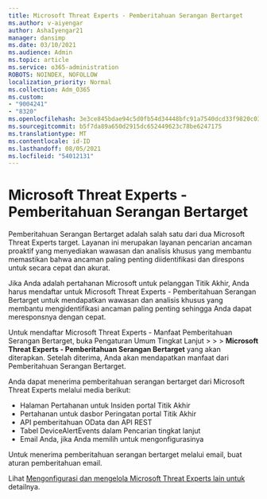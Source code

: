 ```yaml
---
title: Microsoft Threat Experts - Pemberitahuan Serangan Bertarget
ms.author: v-aiyengar
author: AshaIyengar21
manager: dansimp
ms.date: 03/10/2021
ms.audience: Admin
ms.topic: article
ms.service: o365-administration
ROBOTS: NOINDEX, NOFOLLOW
localization_priority: Normal
ms.collection: Adm_O365
ms.custom:
- "9004241"
- "8320"
ms.openlocfilehash: 3e3ce845bdae94c5d0fb54d34448bfc91a7540dcd33f9820c030406f19108f97
ms.sourcegitcommit: b5f7da89a650d2915dc652449623c78be6247175
ms.translationtype: MT
ms.contentlocale: id-ID
ms.lasthandoff: 08/05/2021
ms.locfileid: "54012131"
---
```

# <a name="microsoft-threat-experts---targeted-attack-notification"></a>Microsoft Threat Experts - Pemberitahuan Serangan Bertarget

Pemberitahuan Serangan Bertarget adalah salah satu dari dua Microsoft Threat Experts target. Layanan ini merupakan layanan pencarian ancaman proaktif yang menyediakan wawasan dan analisis khusus yang membantu memastikan bahwa ancaman paling penting diidentifikasi dan direspons untuk secara cepat dan akurat.

Jika Anda adalah pertahanan Microsoft untuk pelanggan Titik Akhir, Anda harus mendaftar untuk Microsoft Threat Experts - Pemberitahuan Serangan Bertarget untuk mendapatkan wawasan dan analisis khusus yang membantu mengidentifikasi ancaman paling penting sehingga Anda dapat meresponsnya dengan cepat.

Untuk mendaftar Microsoft Threat Experts - Manfaat Pemberitahuan Serangan Bertarget, buka Pengaturan Umum Tingkat Lanjut   >    >    >  **Microsoft Threat Experts - Pemberitahuan Serangan Bertarget** yang akan diterapkan. Setelah diterima, Anda akan mendapatkan manfaat dari Pemberitahuan Serangan Bertarget.

Anda dapat menerima pemberitahuan serangan bertarget dari Microsoft Threat Experts melalui media berikut:

- Halaman Pertahanan untuk Insiden portal Titik Akhir
- Pertahanan untuk dasbor Peringatan portal Titik Akhir
- API pemberitahuan OData dan API REST
- Tabel DeviceAlertEvents dalam Pencarian tingkat lanjut
- Email Anda, jika Anda memilih untuk mengonfigurasinya

Untuk menerima pemberitahuan serangan bertarget melalui email, buat aturan pemberitahuan email. 

Lihat [Mengonfigurasi dan mengelola Microsoft Threat Experts lain untuk](/windows/security/threat-protection/microsoft-defender-atp/configure-microsoft-threat-experts) detailnya.
